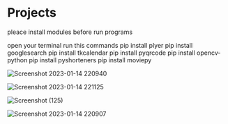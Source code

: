 ﻿# Projects

pleace install
 modules before run programs

open your terminal run this commands
    pip install plyer 
    pip install googlesearch
    pip install tkcalendar
    pip install pyqrcode
    pip install opencv-python
    pip install pyshorteners
    pip install moviepy

![Screenshot 2023-01-14 220940](https://user-images.githubusercontent.com/84276601/212484169-bb81dcd5-575d-4610-99d6-d41c363d79b3.png)

![Screenshot 2023-01-14 221125](https://user-images.githubusercontent.com/84276601/212484182-3838cfbc-6387-41b3-a8e8-977bc894d862.png)

![Screenshot (125)](https://user-images.githubusercontent.com/84276601/212484189-8868be52-a092-44e6-8e9a-0bc7cc1109c2.png)

![Screenshot 2023-01-14 220907](https://user-images.githubusercontent.com/84276601/212484195-d836993f-eba5-4294-b77f-f13b46ccc430.png)
